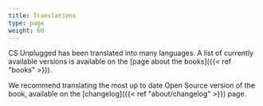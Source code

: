 ```yaml
---
title: Translations
type: page
weight: 60
---
```


CS Unplugged has been translated into many languages.
A list of currently available versions is available on the [page about the books]({{< ref "books" >}}).

We recommend translating the most up to date Open Source version of the book, available on the [changelog]({{< ref "about/changelog" >}}) page.
